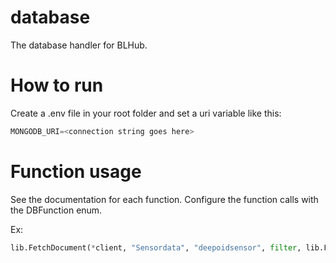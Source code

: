 # database
The database handler for BLHub.

# How to run
Create a .env file in your root folder and set a uri variable like this:

```python
MONGODB_URI=<connection string goes here>
```

# Function usage
See the documentation for each function.
Configure the function calls with the DBFunction enum.

Ex:
```python
lib.FetchDocument(*client, "Sensordata", "deepoidsensor", filter, lib.FnFindOne)
```
